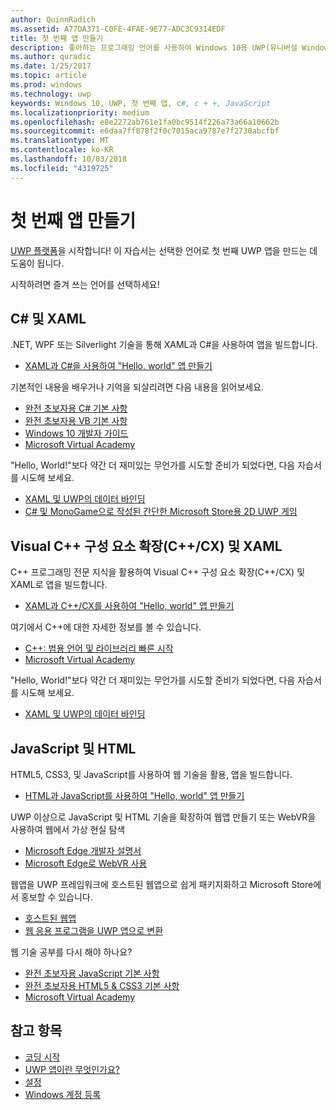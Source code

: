 ```yaml
---
author: QuinnRadich
ms.assetid: A77DA371-C0FE-4FAE-9E77-ADC3C9314EDF
title: 첫 번째 앱 만들기
description: 좋아하는 프로그래밍 언어를 사용하여 Windows 10용 UWP(유니버설 Windows 플랫폼) 앱을 만듭니다.
ms.author: quradic
ms.date: 1/25/2017
ms.topic: article
ms.prod: windows
ms.technology: uwp
keywords: Windows 10, UWP, 첫 번째 앱, c#, c + +, JavaScript
ms.localizationpriority: medium
ms.openlocfilehash: e8e2272ab761e1fa0bc9514f226a73a66a10662b
ms.sourcegitcommit: e6daa7ff878f2f0c7015aca9787e7f2730abcfbf
ms.translationtype: MT
ms.contentlocale: ko-KR
ms.lasthandoff: 10/03/2018
ms.locfileid: "4319725"
---
```

# <a name="create-your-first-app"></a>첫 번째 앱 만들기

[UWP 플랫폼](universal-application-platform-guide.md)을 시작합니다! 이 자습서는 선택한 언어로 첫 번째 UWP 앱을 만드는 데 도움이 됩니다.

시작하려면 즐겨 쓰는 언어를 선택하세요!

## <a name="c-and-xaml"></a>C# 및 XAML

.NET, WPF 또는 Silverlight 기술을 통해 XAML과 C#을 사용하여 앱을 빌드합니다.

* [XAML과 C#을 사용하여 "Hello, world" 앱 만들기](create-a-hello-world-app-xaml-universal.md)

기본적인 내용을 배우거나 기억을 되살리려면 다음 내용을 읽어보세요.

* [완전 초보자용 C# 기본 사항](https://go.microsoft.com/fwlink/?linkid=850801)
* [완전 초보자용 VB 기본 사항](https://go.microsoft.com/fwlink/?linkid=850802)
* [Windows 10 개발자 가이드](https://go.microsoft.com/fwlink/?linkid=850804)
* [Microsoft Virtual Academy](http://www.microsoftvirtualacademy.com/)

"Hello, World!"보다 약간 더 재미있는 무언가를 시도할 준비가 되었다면, 다음 자습서를 시도해 보세요.

* [XAML 및 UWP의 데이터 바인딩](xaml-basics-intro.md)
* [C# 및 MonoGame으로 작성된 간단한 Microsoft Store용 2D UWP 게임](get-started-tutorial-game-mg2d.md)


## <a name="visual-c-component-extensions-ccx-and-xaml"></a>Visual C++ 구성 요소 확장(C++/CX) 및 XAML

C++ 프로그래밍 전문 지식을 활용하여 Visual C++ 구성 요소 확장(C++/CX) 및 XAML로 앱을 빌드합니다.

* [XAML과 C++/CX를 사용하여 "Hello, world" 앱 만들기](create-a-basic-windows-10-app-in-cpp.md)

여기에서 C++에 대한 자세한 정보를 볼 수 있습니다.

* [C++: 범용 언어 및 라이브러리 빠른 시작](http://www.microsoftvirtualacademy.com/training-courses/c-a-general-purpose-language-and-library-jump-start)
* [Microsoft Virtual Academy](http://go.microsoft.com/fwlink/p/?LinkID=389916)

"Hello, World!"보다 약간 더 재미있는 무언가를 시도할 준비가 되었다면, 다음 자습서를 시도해 보세요.

* [XAML 및 UWP의 데이터 바인딩](xaml-basics-intro.md)

## <a name="javascript-and-html"></a>JavaScript 및 HTML

HTML5, CSS3, 및 JavaScript를 사용하여 웹 기술을 활용, 앱을 빌드합니다.

* [HTML과 JavaScript를 사용하여 "Hello, world" 앱 만들기](create-a-hello-world-app-js-uwp.md)

UWP 이상으로 JavaScript 및 HTML 기술을 확장하여 웹앱 만들기 또는 WebVR을 사용하여 웹에서 가상 현실 탐색

* [Microsoft Edge 개발자 설명서](https://docs.microsoft.com/microsoft-edge/)
* [Microsoft Edge로 WebVR 사용](https://docs.microsoft.com/en-us/microsoft-edge/webvr/)

웹앱을 UWP 프레임워크에 호스트된 웹앱으로 쉽게 패키지화하고 Microsoft Store에서 홍보할 수 있습니다.

* [호스트된 웹앱](https://developer.microsoft.com/windows/bridges/hosted-web-apps)
* [웹 응용 프로그램을 UWP 앱으로 변환](../porting/hwa-create-windows.md)

웹 기술 공부를 다시 해야 하나요?

* [완전 초보자용 JavaScript 기본 사항](http://www.microsoftvirtualacademy.com/training-courses/javascript-fundamentals-for-absolute-beginners)
* [완전 초보자용 HTML5 &amp; CSS3 기본 사항](http://www.microsoftvirtualacademy.com/training-courses/html5-css3-fundamentals-development-for-absolute-beginners)
* [Microsoft Virtual Academy](http://go.microsoft.com/fwlink/p/?LinkID=389916)

## <a name="see-also"></a>참고 항목

* [코딩 시작](create-uwp-apps.md)
* [UWP 앱이란 무엇인가요?](universal-application-platform-guide.md)
* [설정](get-set-up.md)
* [Windows 계정 등록](sign-up.md)
